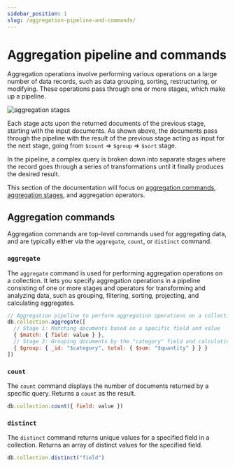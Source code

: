 ```yaml
---
sidebar_position: 1
slug: /aggregation-pipeline-and-commands/
---
```


# Aggregation pipeline and commands

Aggregation operations involve performing various operations on a large number of data records, such as data grouping, sorting, restructuring, or modifying.
These operations pass through one or more stages, which make up a pipeline.

![aggregation stages](../../static/img/docs/aggregation-stages.jpg)

Each stage acts upon the returned documents of the previous stage, starting with the input documents.
As shown above, the documents pass through the pipeline with the result of the previous stage acting as input for the next stage, going from `$count` => `$group` => `$sort` stage.

In the pipeline, a complex query is broken down into separate stages where the record goes through a series of transformations until it finally produces the desired result.

This section of the documentation will focus on [aggregation commands](#aggregation-commands), [aggregation stages](../aggregation-stages), and aggregation operators.

## Aggregation commands

Aggregation commands are top-level commands used for aggregating data, and are typically either via the `aggregate`, `count`, or `distinct` command.

### `aggregate`

The `aggregate` command is used for performing aggregation operations on a collection.
It lets you specify aggregation operations in a pipeline consisting of one or more stages and operators for transforming and analyzing data, such as grouping, filtering, sorting, projecting, and calculating aggregates.

```js
// Aggregation pipeline to perform aggregation operations on a collection
db.collection.aggregate([
  // Stage 1: Matching documents based on a specific field and value
  { $match: { field: value } },
  // Stage 2: Grouping documents by the "category" field and calculating the sum of the "quantity" field
  { $group: { _id: "$category", total: { $sum: "$quantity" } } }
])
```

### `count`

The `count` command displays the number of documents returned by a specific query.
Returns a `count` as the result.

```js
db.collection.count({ field: value })
```

### `distinct`

The `distinct` command returns unique values for a specified field in a collection.
Returns an array of distinct values for the specified field.

```js
db.collection.distinct("field")
```
